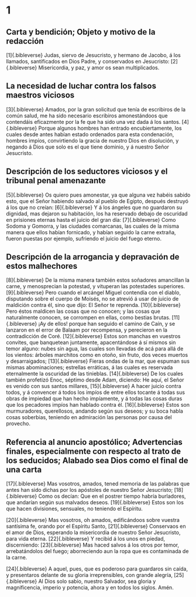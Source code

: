 # 1 
## Carta y bendición; Objeto y motivo de la redacción
[1]{.bibleverse} Judas, siervo de Jesucristo, y hermano de Jacobo, á los llamados, santificados en Dios Padre, y conservados en Jesucristo: [2]{.bibleverse} Misericordia, y paz, y amor os sean multiplicados.

## La necesidad de luchar contra los falsos maestros viciosos
[3]{.bibleverse} Amados, por la gran solicitud que tenía de escribiros de la común salud, me ha sido necesario escribiros amonestándoos que contendáis eficazmente por la fe que ha sido una vez dada á los santos. [4]{.bibleverse} Porque algunos hombres han entrado encubiertamente, los cuales desde antes habían estado ordenados para esta condenación, hombres impíos, convirtiendo la gracia de nuestro Dios en disolución, y negando á Dios que solo es el que tiene dominio, y á nuestro Señor Jesucristo.

## Descripción de los seductores viciosos y el tribunal penal amenazante
[5]{.bibleverse} Os quiero pues amonestar, ya que alguna vez habéis sabido esto, que el Señor habiendo salvado al pueblo de Egipto, después destruyó á los que no creían: [6]{.bibleverse} Y á los ángeles que no guardaron su dignidad, mas dejaron su habitación, los ha reservado debajo de oscuridad en prisiones eternas hasta el juicio del gran día: [7]{.bibleverse} Como Sodoma y Gomorra, y las ciudades comarcanas, las cuales de la misma manera que ellos habían fornicado, y habían seguido la carne extraña, fueron puestas por ejemplo, sufriendo el juicio del fuego eterno.

## Descripción de la arrogancia y depravación de estos malhechores
[8]{.bibleverse} De la misma manera también estos soñadores amancillan la carne, y menosprecian la potestad, y vituperan las potestades superiores. [9]{.bibleverse} Pero cuando el arcángel Miguel contendía con el diablo, disputando sobre el cuerpo de Moisés, no se atrevió á usar de juicio de maldición contra él, sino que dijo: El Señor te reprenda. [10]{.bibleverse} Pero éstos maldicen las cosas que no conocen; y las cosas que naturalmente conocen, se corrompen en ellas, como bestias brutas. [11]{.bibleverse} ¡Ay de ellos! porque han seguido el camino de Caín, y se lanzaron en el error de Balaam por recompensa, y perecieron en la contradicción de Coré. [12]{.bibleverse} Estos son manchas en vuestros convites, que banquetean juntamente, apacentándose á sí mismos sin temor alguno: nubes sin agua, las cuales son llevadas de acá para allá de los vientos: árboles marchitos como en otoño, sin fruto, dos veces muertos y desarraigados; [13]{.bibleverse} Fieras ondas de la mar, que espuman sus mismas abominaciones; estrellas erráticas, á las cuales es reservada eternalmente la oscuridad de las tinieblas. [14]{.bibleverse} De los cuales también profetizó Enoc, séptimo desde Adam, diciendo: He aquí, el Señor es venido con sus santos millares, [15]{.bibleverse} A hacer juicio contra todos, y á convencer á todos los impíos de entre ellos tocante á todas sus obras de impiedad que han hecho impíamente, y á todas las cosas duras que los pecadores impíos han hablado contra él. [16]{.bibleverse} Estos son murmuradores, querellosos, andando según sus deseos; y su boca habla cosas soberbias, teniendo en admiración las personas por causa del provecho.

## Referencia al anuncio apostólico; Advertencias finales, especialmente con respecto al trato de los seducidos; Alabado sea Dios como el final de una carta
[17]{.bibleverse} Mas vosotros, amados, tened memoria de las palabras que antes han sido dichas por los apóstoles de nuestro Señor Jesucristo; [18]{.bibleverse} Como os decían: Que en el postrer tiempo habría burladores, que andarían según sus malvados deseos. [19]{.bibleverse} Estos son los que hacen divisiones, sensuales, no teniendo el Espíritu.

[20]{.bibleverse} Mas vosotros, oh amados, edificándoos sobre vuestra santísima fe, orando por el Espíritu Santo, [21]{.bibleverse} Conservaos en el amor de Dios, esperando la misericordia de nuestro Señor Jesucristo, para vida eterna. [22]{.bibleverse} Y recibid á los unos en piedad, discerniendo: [23]{.bibleverse} Mas haced salvos á los otros por temor, arrebatándolos del fuego; aborreciendo aun la ropa que es contaminada de la carne.

[24]{.bibleverse} A aquel, pues, que es poderoso para guardaros sin caída, y presentaros delante de su gloria irreprensibles, con grande alegría, [25]{.bibleverse} Al Dios solo sabio, nuestro Salvador, sea gloria y magnificencia, imperio y potencia, ahora y en todos los siglos. Amén. 